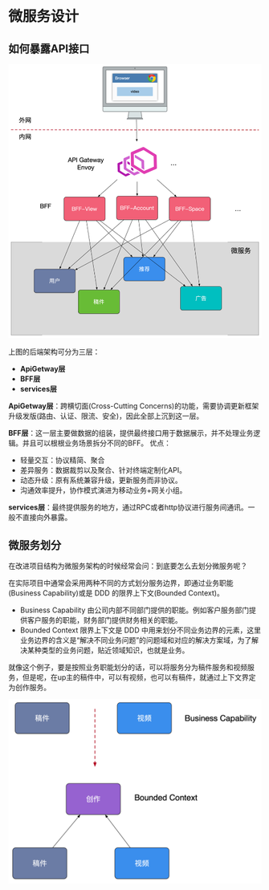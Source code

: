 # 微服务设计

## 如何暴露API接口
![api接口暴露图示](./img/02_01ApiGetway.png)

上图的后端架构可分为三层：
- **ApiGetway层**
- **BFF层**
- **services层**

**ApiGetway层**：跨横切面(Cross-Cutting Concerns)的功能，需要协调更新框架升级发版(路由、认证、限流、安全)，因此全部上沉到这一层。

**BFF层**：这一层主要做数据的组装，提供最终接口用于数据展示，并不处理业务逻辑。并且可以根根业务场景拆分不同的BFF。
优点：
- 轻量交互：协议精简、聚合
- 差异服务：数据裁剪以及聚合、针对终端定制化API。
- 动态升级：原有系统兼容升级，更新服务而非协议。
- 沟通效率提升，协作模式演进为移动业务+网关小组。

**services层**：最终提供服务的地方，通过RPC或者http协议进行服务间通讯。一般不直接向外暴露。

## 微服务划分

在改进项目结构为微服务架构的时候经常会问：到底要怎么去划分微服务呢？

在实际项目中通常会采用两种不同的方式划分服务边界，即通过业务职能(Business Capability)或是 DDD 的限界上下文(Bounded Context)。

- Business Capability
由公司内部不同部门提供的职能。例如客户服务部门提供客户服务的职能，财务部门提供财务相关的职能。
- Bounded Context
限界上下文是 DDD 中用来划分不同业务边界的元素，这里业务边界的含义是“解决不同业务问题”的问题域和对应的解决方案域，为了解决某种类型的业务问题，贴近领域知识，也就是业务。


就像这个例子，要是按照业务职能划分的话，可以将服务分为稿件服务和视频服务，但是呢，在up主的稿件中，可以有视频，也可以有稿件，就通过上下文界定为创作服务。

![服务划分](./img/02_02Biz2Bou.png)